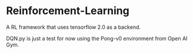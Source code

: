 # Reinforcement-Learning
A RL framework that uses tensorflow 2.0 as a backend. 

DQN.py is just a test for now using the Pong-v0 environment from Open AI Gym. 
